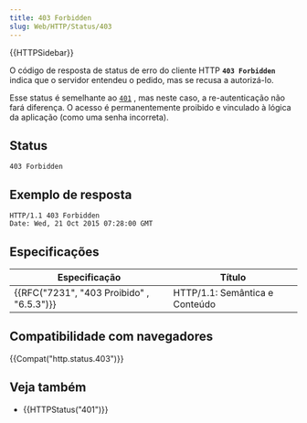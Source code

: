 ```yaml
---
title: 403 Forbidden
slug: Web/HTTP/Status/403
---
```

{{HTTPSidebar}}

O código de resposta de status de erro do cliente HTTP **`403 Forbidden`** indica que o servidor entendeu o pedido, mas se recusa a autorizá-lo.

Esse status é semelhante ao [`401`](/pt-BR/docs/Web/HTTP/Status/401) , mas neste caso, a re-autenticação não fará diferença. O acesso é permanentemente proibido e vinculado à lógica da aplicação (como uma senha incorreta).

## Status

```
403 Forbidden
```

## Exemplo de resposta

```
HTTP/1.1 403 Forbidden
Date: Wed, 21 Oct 2015 07:28:00 GMT
```

## Especificações

| Especificação                                            | Título                         |
| -------------------------------------------------------- | ------------------------------ |
| {{RFC("7231", "403 Proibido" , "6.5.3")}} | HTTP/1.1: Semântica e Conteúdo |

## Compatibilidade com navegadores

{{Compat("http.status.403")}}

## Veja também

- {{HTTPStatus("401")}}
